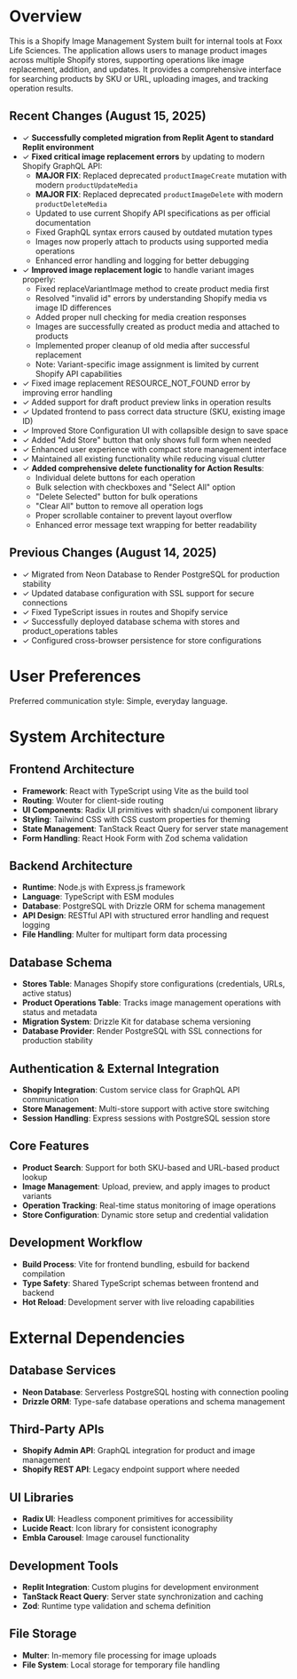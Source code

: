 # Overview

This is a Shopify Image Management System built for internal tools at Foxx Life Sciences. The application allows users to manage product images across multiple Shopify stores, supporting operations like image replacement, addition, and updates. It provides a comprehensive interface for searching products by SKU or URL, uploading images, and tracking operation results.

## Recent Changes (August 15, 2025)
- ✓ **Successfully completed migration from Replit Agent to standard Replit environment**
- ✓ **Fixed critical image replacement errors** by updating to modern Shopify GraphQL API:
  - **MAJOR FIX**: Replaced deprecated `productImageCreate` mutation with modern `productUpdateMedia`
  - **MAJOR FIX**: Replaced deprecated `productImageDelete` with modern `productDeleteMedia`
  - Updated to use current Shopify API specifications as per official documentation
  - Fixed GraphQL syntax errors caused by outdated mutation types
  - Images now properly attach to products using supported media operations
  - Enhanced error handling and logging for better debugging
- ✓ **Improved image replacement logic** to handle variant images properly:
  - Fixed replaceVariantImage method to create product media first
  - Resolved "invalid id" errors by understanding Shopify media vs image ID differences
  - Added proper null checking for media creation responses
  - Images are successfully created as product media and attached to products
  - Implemented proper cleanup of old media after successful replacement
  - Note: Variant-specific image assignment is limited by current Shopify API capabilities
- ✓ Fixed image replacement RESOURCE_NOT_FOUND error by improving error handling
- ✓ Added support for draft product preview links in operation results
- ✓ Updated frontend to pass correct data structure (SKU, existing image ID)
- ✓ Improved Store Configuration UI with collapsible design to save space
- ✓ Added "Add Store" button that only shows full form when needed
- ✓ Enhanced user experience with compact store management interface
- ✓ Maintained all existing functionality while reducing visual clutter
- ✓ **Added comprehensive delete functionality for Action Results**:
  - Individual delete buttons for each operation
  - Bulk selection with checkboxes and "Select All" option
  - "Delete Selected" button for bulk operations
  - "Clear All" button to remove all operation logs
  - Proper scrollable container to prevent layout overflow
  - Enhanced error message text wrapping for better readability

## Previous Changes (August 14, 2025)
- ✓ Migrated from Neon Database to Render PostgreSQL for production stability
- ✓ Updated database configuration with SSL support for secure connections
- ✓ Fixed TypeScript issues in routes and Shopify service
- ✓ Successfully deployed database schema with stores and product_operations tables
- ✓ Configured cross-browser persistence for store configurations

# User Preferences

Preferred communication style: Simple, everyday language.

# System Architecture

## Frontend Architecture
- **Framework**: React with TypeScript using Vite as the build tool
- **Routing**: Wouter for client-side routing
- **UI Components**: Radix UI primitives with shadcn/ui component library
- **Styling**: Tailwind CSS with CSS custom properties for theming
- **State Management**: TanStack React Query for server state management
- **Form Handling**: React Hook Form with Zod schema validation

## Backend Architecture
- **Runtime**: Node.js with Express.js framework
- **Language**: TypeScript with ESM modules
- **Database**: PostgreSQL with Drizzle ORM for schema management
- **API Design**: RESTful API with structured error handling and request logging
- **File Handling**: Multer for multipart form data processing

## Database Schema
- **Stores Table**: Manages Shopify store configurations (credentials, URLs, active status)
- **Product Operations Table**: Tracks image management operations with status and metadata
- **Migration System**: Drizzle Kit for database schema versioning
- **Database Provider**: Render PostgreSQL with SSL connections for production stability

## Authentication & External Integration
- **Shopify Integration**: Custom service class for GraphQL API communication
- **Store Management**: Multi-store support with active store switching
- **Session Handling**: Express sessions with PostgreSQL session store

## Core Features
- **Product Search**: Support for both SKU-based and URL-based product lookup
- **Image Management**: Upload, preview, and apply images to product variants
- **Operation Tracking**: Real-time status monitoring of image operations
- **Store Configuration**: Dynamic store setup and credential validation

## Development Workflow
- **Build Process**: Vite for frontend bundling, esbuild for backend compilation
- **Type Safety**: Shared TypeScript schemas between frontend and backend
- **Hot Reload**: Development server with live reloading capabilities

# External Dependencies

## Database Services
- **Neon Database**: Serverless PostgreSQL hosting with connection pooling
- **Drizzle ORM**: Type-safe database operations and schema management

## Third-Party APIs
- **Shopify Admin API**: GraphQL integration for product and image management
- **Shopify REST API**: Legacy endpoint support where needed

## UI Libraries
- **Radix UI**: Headless component primitives for accessibility
- **Lucide React**: Icon library for consistent iconography
- **Embla Carousel**: Image carousel functionality

## Development Tools
- **Replit Integration**: Custom plugins for development environment
- **TanStack React Query**: Server state synchronization and caching
- **Zod**: Runtime type validation and schema definition

## File Storage
- **Multer**: In-memory file processing for image uploads
- **File System**: Local storage for temporary file handling
